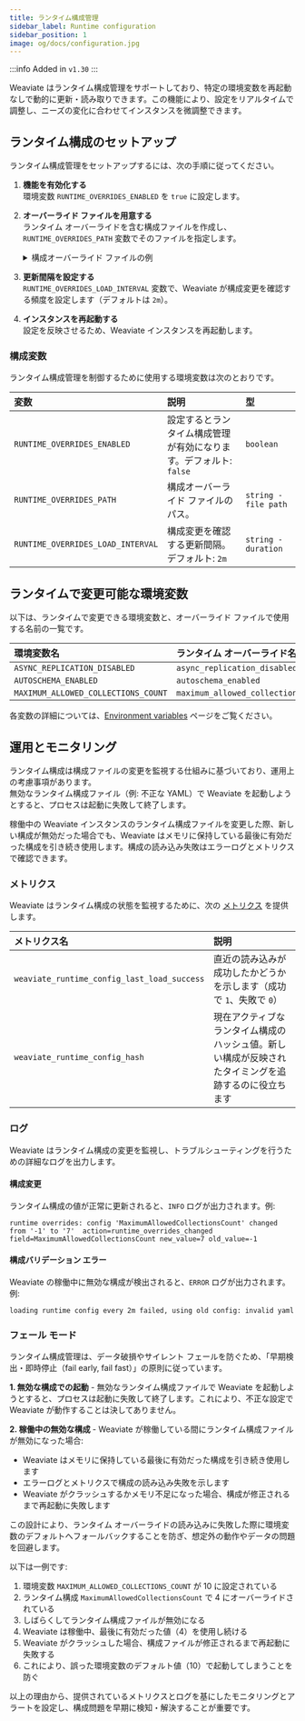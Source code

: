 ```yaml
---
title: ランタイム構成管理
sidebar_label: Runtime configuration
sidebar_position: 1
image: og/docs/configuration.jpg
---
```


:::info Added in `v1.30`
:::

Weaviate はランタイム構成管理をサポートしており、特定の環境変数を再起動なしで動的に更新・読み取りできます。この機能により、設定をリアルタイムで調整し、ニーズの変化に合わせてインスタンスを微調整できます。

## ランタイム構成のセットアップ

ランタイム構成管理をセットアップするには、次の手順に従ってください。

1.  **機能を有効化する**  
    環境変数 `RUNTIME_OVERRIDES_ENABLED` を `true` に設定します。

2.  **オーバーライド ファイルを用意する**  
    ランタイム オーバーライドを含む構成ファイルを作成し、`RUNTIME_OVERRIDES_PATH` 変数でそのファイルを指定します。

    <details>
    <summary>構成オーバーライド ファイルの例</summary>

    ```yaml title="overrides.yaml"
    maximum_allowed_collections_count: 8
    autoschema_enabled: true
    async_replication_disabled: false
    ```

    </details>

3.  **更新間隔を設定する**  
    `RUNTIME_OVERRIDES_LOAD_INTERVAL` 変数で、Weaviate が構成変更を確認する頻度を設定します（デフォルトは `2m`）。

4.  **インスタンスを再起動する**  
    設定を反映させるため、Weaviate インスタンスを再起動します。

### 構成変数

ランタイム構成管理を制御するために使用する環境変数は次のとおりです。

| 変数                              | 説明                                                                                         | 型                    |
| :-------------------------------- | :------------------------------------------------------------------------------------------- | :-------------------- |
| `RUNTIME_OVERRIDES_ENABLED`       | 設定するとランタイム構成管理が有効になります。デフォルト: `false`                            | `boolean`             |
| `RUNTIME_OVERRIDES_PATH`          | 構成オーバーライド ファイルのパス。                                                          | `string - file path`  |
| `RUNTIME_OVERRIDES_LOAD_INTERVAL` | 構成変更を確認する更新間隔。デフォルト: `2m`                                                 | `string - duration`   |

## ランタイムで変更可能な環境変数

以下は、ランタイムで変更できる環境変数と、オーバーライド ファイルで使用する名前の一覧です。

| 環境変数名                          | ランタイム オーバーライド名       |
| :---------------------------------- | :-------------------------------- |
| `ASYNC_REPLICATION_DISABLED`        | `async_replication_disabled`       |
| `AUTOSCHEMA_ENABLED`                | `autoschema_enabled`               |
| `MAXIMUM_ALLOWED_COLLECTIONS_COUNT` | `maximum_allowed_collections_count` |

各変数の詳細については、[Environment variables](./index.md) ページをご覧ください。

## 運用とモニタリング

ランタイム構成は構成ファイルの変更を監視する仕組みに基づいており、運用上の考慮事項があります。  
無効なランタイム構成ファイル（例: 不正な YAML）で Weaviate を起動しようとすると、プロセスは起動に失敗して終了します。

稼働中の Weaviate インスタンスのランタイム構成ファイルを変更した際、新しい構成が無効だった場合でも、Weaviate はメモリに保持している最後に有効だった構成を引き続き使用します。構成の読み込み失敗はエラーログとメトリクスで確認できます。

### メトリクス

Weaviate はランタイム構成の状態を監視するために、次の [メトリクス](../../configuration/monitoring.md) を提供します。

| メトリクス名                                  | 説明                                                                                           |
| :-------------------------------------------- | :--------------------------------------------------------------------------------------------- |
| `weaviate_runtime_config_last_load_success`   | 直近の読み込みが成功したかどうかを示します（成功で `1`、失敗で `0`）                           |
| `weaviate_runtime_config_hash`                | 現在アクティブなランタイム構成のハッシュ値。新しい構成が反映されたタイミングを追跡するのに役立ちます |

### ログ

Weaviate はランタイム構成の変更を監視し、トラブルシューティングを行うための詳細なログを出力します。

#### 構成変更

ランタイム構成の値が正常に更新されると、`INFO` ログが出力されます。例:

```
runtime overrides: config 'MaximumAllowedCollectionsCount' changed from '-1' to '7'  action=runtime_overrides_changed field=MaximumAllowedCollectionsCount new_value=7 old_value=-1
```

#### 構成バリデーション エラー

Weaviate の稼働中に無効な構成が検出されると、`ERROR` ログが出力されます。例:

```
loading runtime config every 2m failed, using old config: invalid yaml
```

### フェール モード

ランタイム構成管理は、データ破損やサイレント フェールを防ぐため、「早期検出・即時停止（fail early, fail fast）」の原則に従っています。

**1. 無効な構成での起動** - 無効なランタイム構成ファイルで Weaviate を起動しようとすると、プロセスは起動に失敗して終了します。これにより、不正な設定で Weaviate が動作することは決してありません。

**2. 稼働中の無効な構成** - Weaviate が稼働している間にランタイム構成ファイルが無効になった場合:

- Weaviate はメモリに保持している最後に有効だった構成を引き続き使用します  
- エラーログとメトリクスで構成の読み込み失敗を示します  
- Weaviate がクラッシュするかメモリ不足になった場合、構成が修正されるまで再起動に失敗します  

この設計により、ランタイム オーバーライドの読み込みに失敗した際に環境変数のデフォルトへフォールバックすることを防ぎ、想定外の動作やデータの問題を回避します。

以下は一例です:

1.  環境変数 `MAXIMUM_ALLOWED_COLLECTIONS_COUNT` が 10 に設定されている  
2.  ランタイム構成 `MaximumAllowedCollectionsCount` で 4 にオーバーライドされている  
3.  しばらくしてランタイム構成ファイルが無効になる  
4.  Weaviate は稼働中、最後に有効だった値（4）を使用し続ける  
5.  Weaviate がクラッシュした場合、構成ファイルが修正されるまで再起動に失敗する  
6.  これにより、誤った環境変数のデフォルト値（10）で起動してしまうことを防ぐ  

以上の理由から、提供されているメトリクスとログを基にしたモニタリングとアラートを設定し、構成問題を早期に検知・解決することが重要です。

